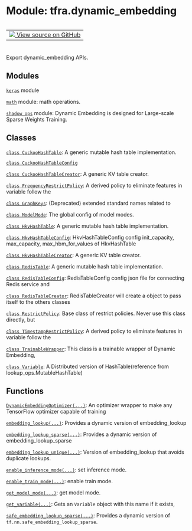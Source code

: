 <div itemscope itemtype="http://developers.google.com/ReferenceObject">
<meta itemprop="name" content="tfra.dynamic_embedding" />
<meta itemprop="path" content="Stable" />
</div>

# Module: tfra.dynamic_embedding


<table class="tfo-notebook-buttons tfo-api" align="left">

<td>
  <a target="_blank" href="https://github.com/tensorflow/recommenders-addons/tree/master/tensorflow_recommenders_addons/dynamic_embedding/__init__.py">
    <img src="https://www.tensorflow.org/images/GitHub-Mark-32px.png" />
    View source on GitHub
  </a>
</td></table>
<br/>
<br/>
<br/>
<br/>



Export dynamic_embedding APIs.



## Modules

[`keras`](../tfra/dynamic_embedding/keras.md) module

[`math`](../tfra/dynamic_embedding/math.md) module: math operations.

[`shadow_ops`](../tfra/dynamic_embedding/shadow_ops.md) module: Dynamic Embedding is designed for Large-scale Sparse Weights Training.

## Classes

[`class CuckooHashTable`](../tfra/dynamic_embedding/CuckooHashTable.md): A generic mutable hash table implementation.

[`class CuckooHashTableConfig`](../tfra/dynamic_embedding/CuckooHashTableConfig.md)

[`class CuckooHashTableCreator`](../tfra/dynamic_embedding/CuckooHashTableCreator.md):   A generic KV table creator.

[`class FrequencyRestrictPolicy`](../tfra/dynamic_embedding/FrequencyRestrictPolicy.md): A derived policy to eliminate features in variable follow the

[`class GraphKeys`](../tfra/dynamic_embedding/GraphKeys.md): (Deprecated) extended standard names related to

[`class ModelMode`](../tfra/dynamic_embedding/ModelMode.md): The global config of model modes.

[`class HkvHashTable`](../tfra/dynamic_embedding/HkvHashTable.md): A generic mutable hash table implementation.

[`class HkvHashTableConfig`](../tfra/dynamic_embedding/HkvHashTableConfig.md): HkvHashTableConfig config init_capacity, max_capacity, max_hbm_for_values of HkvHashTable

[`class HkvHashTableCreator`](../tfra/dynamic_embedding/HkvHashTableCreator.md):   A generic KV table creator.

[`class RedisTable`](../tfra/dynamic_embedding/RedisTable.md): A generic mutable hash table implementation.

[`class RedisTableConfig`](../tfra/dynamic_embedding/RedisTableConfig.md): RedisTableConfig config json file for connecting Redis service and 

[`class RedisTableCreator`](../tfra/dynamic_embedding/RedisTableCreator.md):   RedisTableCreator will create a object to pass itself to the others classes

[`class RestrictPolicy`](../tfra/dynamic_embedding/RestrictPolicy.md): Base class of restrict policies. Never use this class directly, but

[`class TimestampRestrictPolicy`](../tfra/dynamic_embedding/TimestampRestrictPolicy.md): A derived policy to eliminate features in variable follow the

[`class TrainableWrapper`](../tfra/dynamic_embedding/TrainableWrapper.md): This class is a trainable wrapper of Dynamic Embedding,

[`class Variable`](../tfra/dynamic_embedding/Variable.md): A Distributed version of HashTable(reference from lookup_ops.MutableHashTable)

## Functions

[`DynamicEmbeddingOptimizer(...)`](../tfra/dynamic_embedding/DynamicEmbeddingOptimizer.md): An optimizer wrapper to make any TensorFlow optimizer capable of training

[`embedding_lookup(...)`](../tfra/dynamic_embedding/embedding_lookup.md): Provides a dynamic version of embedding_lookup

[`embedding_lookup_sparse(...)`](../tfra/dynamic_embedding/embedding_lookup_sparse.md): Provides a dynamic version of embedding_lookup_sparse

[`embedding_lookup_unique(...)`](../tfra/dynamic_embedding/embedding_lookup_unique.md): Version of embedding_lookup that avoids duplicate lookups.

[`enable_inference_mode(...)`](../tfra/dynamic_embedding/enable_inference_mode.md): set inference mode.

[`enable_train_mode(...)`](../tfra/dynamic_embedding/enable_train_mode.md): enable train mode.

[`get_model_mode(...)`](../tfra/dynamic_embedding/get_model_mode.md): get model mode.

[`get_variable(...)`](../tfra/dynamic_embedding/get_variable.md): Gets an `Variable` object with this name if it exists,

[`safe_embedding_lookup_sparse(...)`](../tfra/dynamic_embedding/safe_embedding_lookup_sparse.md): Provides a dynamic version of `tf.nn.safe_embedding_lookup_sparse`.

